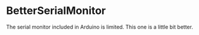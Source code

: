 # BetterSerialMonitor
The serial monitor included in Arduino is limited. This one is a little bit better.
